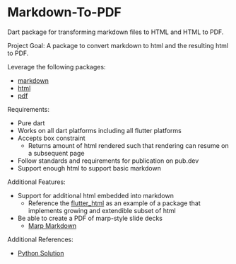 # Markdown-To-PDF
Dart package for transforming markdown files to HTML and HTML to PDF.

Project Goal:
A package to convert markdown to html and the resulting html to PDF.

Leverage the following packages:
- [markdown](https://pub.dev/packages/markdown)
- [html](https://pub.dev/packages/html)
- [pdf](https://pub.dev/packages/pdf)

Requirements:
- Pure dart
- Works on all dart platforms including all flutter platforms
- Accepts box constraint
  - Returns amount of html rendered such that rendering can resume on a subsequent page
- Follow standards and requirements for publication on pub.dev
- Support enough html to support basic markdown

Additional Features:
- Support for additional html embedded into markdown
  - Reference the [flutter_html](https://pub.dev/packages/flutter_html) as an example of a package that implements growing and extendible subset of html
- Be able to create a PDF of marp-style slide decks
  - [Marp Markdown](https://marp.app)

Additional References:
- [Python Solution](https://weasyprint.org)
